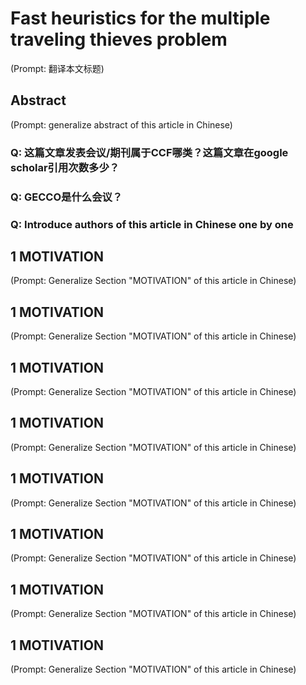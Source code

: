 # Fast heuristics for the multiple traveling thieves problem

(Prompt: 翻译本文标题)

## Abstract

(Prompt: generalize abstract of this article in Chinese)

### Q: 这篇文章发表会议/期刊属于CCF哪类？这篇文章在google scholar引用次数多少？

### Q: GECCO是什么会议？

### Q: Introduce authors of this article in Chinese one by one

## 1 MOTIVATION

(Prompt: Generalize Section "MOTIVATION" of this article in Chinese)

## 1 MOTIVATION

(Prompt: Generalize Section "MOTIVATION" of this article in Chinese)

## 1 MOTIVATION

(Prompt: Generalize Section "MOTIVATION" of this article in Chinese)

## 1 MOTIVATION

(Prompt: Generalize Section "MOTIVATION" of this article in Chinese)

## 1 MOTIVATION

(Prompt: Generalize Section "MOTIVATION" of this article in Chinese)

## 1 MOTIVATION

(Prompt: Generalize Section "MOTIVATION" of this article in Chinese)

## 1 MOTIVATION

(Prompt: Generalize Section "MOTIVATION" of this article in Chinese)

## 1 MOTIVATION

(Prompt: Generalize Section "MOTIVATION" of this article in Chinese)